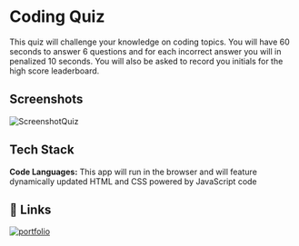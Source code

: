 
# Coding Quiz

This quiz will challenge your knowledge on coding topics.
 You will have 60 seconds to answer 6 questions and for each incorrect answer you will in penalized 10 seconds.
 You will also be asked to record you initials for the high score leaderboard.
## Screenshots

![ScreenshotQuiz](https://user-images.githubusercontent.com/107451001/188348176-2ccd0ec8-5368-4a51-80ce-ef682103cc49.png)


## Tech Stack

**Code Languages:** This app will run in the browser and will feature dynamically updated HTML and CSS powered by JavaScript code

## 🔗 Links
[![portfolio](https://img.shields.io/badge/my_portfolio-000?style=for-the-badge&logo=ko-fi&logoColor=white)](https://github.com/lmartin214/Web-APIs-Code-Quiz)



